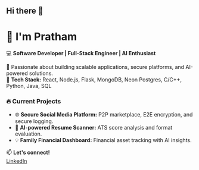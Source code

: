 ## Hi there 👋

<!--
**PrathamS369/PrathamS369** is a ✨ _special_ ✨ repository because its `README.md` (this file) appears on your GitHub profile.

Here are some ideas to get you started:

- 🔭 I’m currently working on ...
- 🌱 I’m currently learning ...
- 👯 I’m looking to collaborate on ...
- 🤔 I’m looking for help with ...
- 💬 Ask me about ...
- 📫 How to reach me: ...
- 😄 Pronouns: ...
- ⚡ Fun fact: ...
-->

# 👋 I'm Pratham
💻 **Software Developer | Full-Stack Engineer | AI Enthusiast**

🚀 Passionate about building scalable applications, secure platforms, and AI-powered solutions.  
🔧 **Tech Stack:** React, Node.js, Flask, MongoDB, Neon Postgres, C/C++, Python, Java, SQL  

### 🔥 Current Projects  
- 🌐 **Secure Social Media Platform:** P2P marketplace, E2E encryption, and secure logging.  
- 🤖 **AI-powered Resume Scanner:** ATS score analysis and format evaluation.  
- 💡 **Family Financial Dashboard:** Financial asset tracking with AI insights.

📫 **Let's connect!**  
[LinkedIn](https://www.linkedin.com/in/prathamshekhawat/)  

